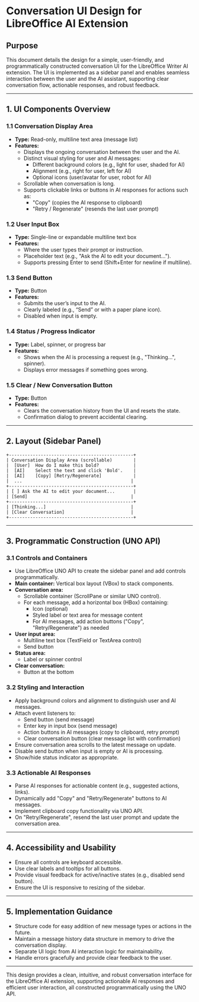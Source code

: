 # Conversation UI Design for LibreOffice AI Extension

## Purpose
This document details the design for a simple, user-friendly, and programmatically constructed conversation UI for the LibreOffice Writer AI extension. The UI is implemented as a sidebar panel and enables seamless interaction between the user and the AI assistant, supporting clear conversation flow, actionable responses, and robust feedback.

---

## 1. UI Components Overview

### 1.1 Conversation Display Area
- **Type:** Read-only, multiline text area (message list)
- **Features:**
  - Displays the ongoing conversation between the user and the AI.
  - Distinct visual styling for user and AI messages:
    - Different background colors (e.g., light for user, shaded for AI)
    - Alignment (e.g., right for user, left for AI)
    - Optional icons (user/avatar for user, robot for AI)
  - Scrollable when conversation is long.
  - Supports clickable links or buttons in AI responses for actions such as:
    - "Copy" (copies the AI response to clipboard)
    - "Retry / Regenerate" (resends the last user prompt)

### 1.2 User Input Box
- **Type:** Single-line or expandable multiline text box
- **Features:**
  - Where the user types their prompt or instruction.
  - Placeholder text (e.g., "Ask the AI to edit your document...").
  - Supports pressing Enter to send (Shift+Enter for newline if multiline).

### 1.3 Send Button
- **Type:** Button
- **Features:**
  - Submits the user’s input to the AI.
  - Clearly labeled (e.g., “Send” or with a paper plane icon).
  - Disabled when input is empty.

### 1.4 Status / Progress Indicator
- **Type:** Label, spinner, or progress bar
- **Features:**
  - Shows when the AI is processing a request (e.g., "Thinking...", spinner).
  - Displays error messages if something goes wrong.

### 1.5 Clear / New Conversation Button
- **Type:** Button
- **Features:**
  - Clears the conversation history from the UI and resets the state.
  - Confirmation dialog to prevent accidental clearing.

---

## 2. Layout (Sidebar Panel)

```
+-----------------------------------------------+
| Conversation Display Area (scrollable)        |
|  [User]  How do I make this bold?             |
|  [AI]    Select the text and click 'Bold'.    |
|  [AI]    [Copy] [Retry/Regenerate]            |
|  ...                                         |
+-----------------------------------------------+
| [ ] Ask the AI to edit your document...       |
| [Send]                                       |
+-----------------------------------------------+
| [Thinking...]                                |
| [Clear Conversation]                         |
+-----------------------------------------------+
```

---

## 3. Programmatic Construction (UNO API)

### 3.1 Controls and Containers
- Use LibreOffice UNO API to create the sidebar panel and add controls programmatically.
- **Main container:** Vertical box layout (VBox) to stack components.
- **Conversation area:**
  - Scrollable container (ScrollPane or similar UNO control).
  - For each message, add a horizontal box (HBox) containing:
    - Icon (optional)
    - Styled label or text area for message content
    - For AI messages, add action buttons ("Copy", "Retry/Regenerate") as needed
- **User input area:**
  - Multiline text box (TextField or TextArea control)
  - Send button
- **Status area:**
  - Label or spinner control
- **Clear conversation:**
  - Button at the bottom

### 3.2 Styling and Interaction
- Apply background colors and alignment to distinguish user and AI messages.
- Attach event listeners to:
  - Send button (send message)
  - Enter key in input box (send message)
  - Action buttons in AI messages (copy to clipboard, retry prompt)
  - Clear conversation button (clear message list with confirmation)
- Ensure conversation area scrolls to the latest message on update.
- Disable send button when input is empty or AI is processing.
- Show/hide status indicator as appropriate.

### 3.3 Actionable AI Responses
- Parse AI responses for actionable content (e.g., suggested actions, links).
- Dynamically add "Copy" and "Retry/Regenerate" buttons to AI messages.
- Implement clipboard copy functionality via UNO API.
- On "Retry/Regenerate", resend the last user prompt and update the conversation area.

---

## 4. Accessibility and Usability
- Ensure all controls are keyboard accessible.
- Use clear labels and tooltips for all buttons.
- Provide visual feedback for active/inactive states (e.g., disabled send button).
- Ensure the UI is responsive to resizing of the sidebar.

---

## 5. Implementation Guidance
- Structure code for easy addition of new message types or actions in the future.
- Maintain a message history data structure in memory to drive the conversation display.
- Separate UI logic from AI interaction logic for maintainability.
- Handle errors gracefully and provide clear feedback to the user.

---

This design provides a clean, intuitive, and robust conversation interface for the LibreOffice AI extension, supporting actionable AI responses and efficient user interaction, all constructed programmatically using the UNO API.